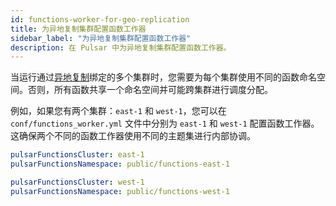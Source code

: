 ```yaml
---
id: functions-worker-for-geo-replication
title: 为异地复制集群配置函数工作器
sidebar_label: "为异地复制集群配置函数工作器"
description: 在 Pulsar 中为异地复制集群配置函数工作器。
---
```


当运行通过[异地复制](concepts-replication.md)绑定的多个集群时，您需要为每个集群使用不同的函数命名空间。否则，所有函数共享一个命名空间并可能跨集群进行调度分配。

例如，如果您有两个集群：`east-1` 和 `west-1`，您可以在 `conf/functions_worker.yml` 文件中分别为 `east-1` 和 `west-1` 配置函数工作器。这确保两个不同的函数工作器使用不同的主题集进行内部协调。

```yaml
pulsarFunctionsCluster: east-1
pulsarFunctionsNamespace: public/functions-east-1
```

```yaml
pulsarFunctionsCluster: west-1
pulsarFunctionsNamespace: public/functions-west-1
```